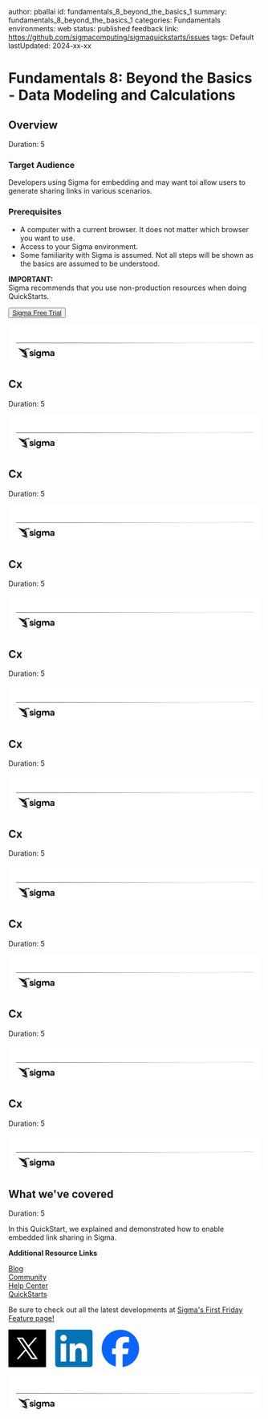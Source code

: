author: pballai
id: fundamentals_8_beyond_the_basics_1
summary: fundamentals_8_beyond_the_basics_1
categories: Fundamentals
environments: web
status: published
feedback link: https://github.com/sigmacomputing/sigmaquickstarts/issues
tags: Default
lastUpdated: 2024-xx-xx

# Fundamentals 8: Beyond the Basics - Data Modeling and Calculations

## Overview 
Duration: 5 


### Target Audience
Developers using Sigma for embedding and may want toi allow users to generate sharing links in various scenarios.

### Prerequisites

<ul>
  <li>A computer with a current browser. It does not matter which browser you want to use.</li>
  <li>Access to your Sigma environment.</li>
  <li>Some familiarity with Sigma is assumed. Not all steps will be shown as the basics are assumed to be understood.</li>
</ul>

<aside class="postive">
<strong>IMPORTANT:</strong><br> Sigma recommends that you use non-production resources when doing QuickStarts.
</aside>

<button>[Sigma Free Trial](https://www.sigmacomputing.com/free-trial/)</button>
 
![Footer](assets/sigma_footer.png)

## Cx
Duration: 5 


![Footer](assets/sigma_footer.png)
<!-- END OF SECTION-->

## Cx
Duration: 5 


![Footer](assets/sigma_footer.png)
<!-- END OF SECTION-->

## Cx
Duration: 5 


![Footer](assets/sigma_footer.png)
<!-- END OF SECTION-->

## Cx
Duration: 5 


![Footer](assets/sigma_footer.png)
<!-- END OF SECTION-->


## Cx
Duration: 5 


![Footer](assets/sigma_footer.png)
<!-- END OF SECTION-->


## Cx
Duration: 5 


![Footer](assets/sigma_footer.png)
<!-- END OF SECTION-->

## Cx
Duration: 5 


![Footer](assets/sigma_footer.png)
<!-- END OF SECTION-->

## Cx
Duration: 5 


![Footer](assets/sigma_footer.png)
<!-- END OF SECTION-->

## Cx
Duration: 5 


![Footer](assets/sigma_footer.png)
<!-- END OF SECTION-->



## What we've covered
Duration: 5

In this QuickStart, we explained and demonstrated how to enable embedded link sharing in Sigma.

**Additional Resource Links**

[Blog](https://www.sigmacomputing.com/blog/)<br>
[Community](https://community.sigmacomputing.com/)<br>
[Help Center](https://help.sigmacomputing.com/hc/en-us)<br>
[QuickStarts](https://quickstarts.sigmacomputing.com/)<br>


Be sure to check out all the latest developments at [Sigma's First Friday Feature page!](https://quickstarts.sigmacomputing.com/firstfridayfeatures/)
<br>

[<img src="./assets/twitter.png" width="75"/>](https://twitter.com/sigmacomputing)&emsp;
[<img src="./assets/linkedin.png" width="75"/>](https://www.linkedin.com/company/sigmacomputing)&emsp;
[<img src="./assets/facebook.png" width="75"/>](https://www.facebook.com/sigmacomputing)

![Footer](assets/sigma_footer.png)
<!-- END OF WHAT WE COVERED -->
<!-- END OF QUICKSTART -->